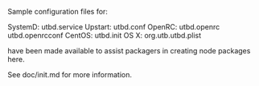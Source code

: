 Sample configuration files for:

SystemD: utbd.service
Upstart: utbd.conf
OpenRC:  utbd.openrc
         utbd.openrcconf
CentOS:  utbd.init
OS X:    org.utb.utbd.plist

have been made available to assist packagers in creating node packages here.

See doc/init.md for more information.
